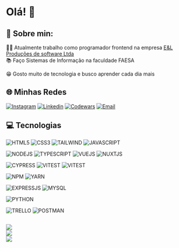 # Olá! 👋

## 🔹 Sobre min:

👨‍💻 Atualmente trabalho como programador frontend na empresa [E&L Produções de software Ltda](https://www.el.com.br/)<br>
📚 Faço Sistemas de Informação na faculdade FAESA<br>

😁 Gosto muito de tecnologia e busco aprender cada dia mais<br>

## 🌐 Minhas Redes

[![Instagram](https://img.shields.io/badge/Instagram-E4405F?style=for-the-badge&logo=instagram&logoColor=white)]('https://www.instagram.com/eduardoraleixo/?hl=pt-br')
[![Linkedin](https://img.shields.io/badge/LinkedIn-0077B5?style=for-the-badge&logo=linkedin&logoColor=white)]('https://www.linkedin.com/in/eduardo-rocha-aleixo-068969227/')
[![Codewars](https://img.shields.io/badge/Codewars-B1361E?style=for-the-badge&logo=Codewars&logoColor=white)]('https://www.codewars.com/users/EduardoRocha234')
[![Email](https://img.shields.io/badge/Gmail-D14836?style=for-the-badge&logo=gmail&logoColor=white)]('mailto:duduraleixo2005@gmail.com')

## 💻 Tecnologias

![HTML5](https://img.shields.io/badge/HTML5-E34F26?style=for-the-badge&logo=html5&logoColor=white)
![CSS3](https://img.shields.io/badge/CSS3-1572B6?style=for-the-badge&logo=css3&logoColor=white)
![TAILWIND](https://img.shields.io/badge/Tailwind_CSS-38B2AC?style=for-the-badge&logo=tailwind-css&logoColor=white)
![JAVASCRIPT](https://img.shields.io/badge/JavaScript-F7DF1E?style=for-the-badge&logo=javascript&logoColor=black)

![NODEJS](https://img.shields.io/badge/Node.js-43853D?style=for-the-badge&logo=node.js&logoColor=white)
![TYPESCRIPT](https://img.shields.io/badge/TypeScript-007ACC?style=for-the-badge&logo=typescript&logoColor=white)
![VUEJS](https://img.shields.io/badge/Vue.js-35495E?style=for-the-badge&logo=vue.js&logoColor=4FC08D)
![NUXTJS](https://img.shields.io/badge/Nuxt-black?style=for-the-badge&logo=nuxt.js&logoColor=white)

![CYPRESS](https://img.shields.io/badge/Cypress-69D3A7.svg?style=for-the-badge&logo=Cypress&logoColor=white)
![VITEST](https://img.shields.io/badge/Vitest-6E9F18.svg?style=for-the-badge&logo=Vitest&logoColor=white)
![VITEST](https://img.shields.io/badge/Jest-C21325.svg?style=for-the-badge&logo=Jest&logoColor=white)

![NPM](https://img.shields.io/badge/npm-CB3837.svg?style=for-the-badge&logo=npm&logoColor=white)
![YARN](https://img.shields.io/badge/Yarn-2C8EBB.svg?style=for-the-badge&logo=Yarn&logoColor=white)

![EXPRESSJS](https://img.shields.io/badge/Express.js-404D59?style=for-the-badge)
![MYSQL](https://img.shields.io/badge/MySQL-00000F?style=for-the-badge&logo=mysql&logoColor=white)

![PYTHON](https://img.shields.io/badge/Python-3776AB?style=for-the-badge&logo=python&logoColor=white)

![TRELLO](https://img.shields.io/badge/Trello-0052CC.svg?style=for-the-badge&logo=Trello&logoColor=white)
![POSTMAN](https://img.shields.io/badge/Postman-FF6C37.svg?style=for-the-badge&logo=Postman&logoColor=white)

## 
![](https://github-readme-stats-sigma-five.vercel.app/api?username=EduardoRocha234&&theme=tokyonight&hide_border=false&include_all_commits=true&count_private=true)<br/>
![](https://github-readme-streak-stats.herokuapp.com/?user=EduardoRocha234&theme=tokyonight&hide_border=false)<br/>
[![](https://github-readme-stats-sigma-five.vercel.app/api/top-langs/?username=EduardoRocha234&theme=tokyonight&hide_border=false&include_all_commits=true&count_private=true&layout=compact)](https://github.com/EduardoRocha234/github-readme-stats)
